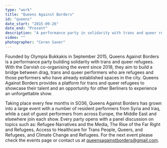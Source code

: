 ```yaml
---
type: "work"
title: "Queens Against Borders"
id: "queens"
date_start: "2015-09-26"
date_end: "Present"
description: "A performance party in solidarity with trans and queer refugees" 
video: ""
photographer: "Ceren Saner"
---
```


Founded by Olympia Bukkakis in September 2015, Queens Against Borders is a performance party building solidarity with trans and queer refugees. With the Darvish co-organising the event since 2018, they aim to build a bridge between drag, trans and queer performers who are refugees and those performers who have already established spaces in the city. Queens Against Borders provides a platform for trans and queer refugees to showcase their talent and an opportunity for other Berliners to experience an unforgettable show.

Taking place every few months in SO36, Queens Against Borders has grown into a large event with a number of resident performers from Syria and Iraq, while a cast of guest performers from across Europe, the Middle East and elsewhere join each show. Every party opens with a panel discussion on topics such as: Refugee Narratives and the Media, The Rise of the Far Right and Refugees, Access to Healthcare for Trans People, Queers, and Refugees, and Climate Change and Refugees. For the next event please check the events page or contact us at queensagainstborders@gmail.com.

